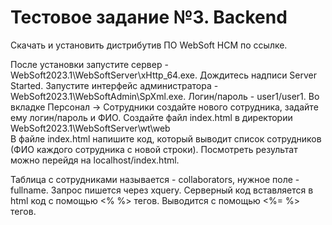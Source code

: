 # Тестовое задание №3. Backend

Скачать и установить дистрибутив ПО WebSoft HCM по ссылке. 

После установки запустите сервер - WebSoft2023.1\WebSoftServer\xHttp_64.exe. Дождитесь надписи Server Started.
Запустите интерфейс администратора - WebSoft2023.1\WebSoftAdmin\SpXml.exe. Логин/пароль - user1/user1.
Во вкладке Персонал -> Сотрудники создайте нового сотрудника, задайте ему логин/пароль и ФИО.
Создайте файл index.html в директории WebSoft2023.1\WebSoftServer\wt\web\
В файле index.html напишите код, который выводит список сотрудников  (ФИО каждого сотрудника с новой строки). Посмотреть результат можно перейдя на localhost/index.html.

Таблица с сотрудниками называется - collaborators, нужное поле - fullname. Запрос пишется через xquery. 
Серверный код вставляется в html код с помощью <% %> тегов. Выводится с помощью <%= %> тегов.
